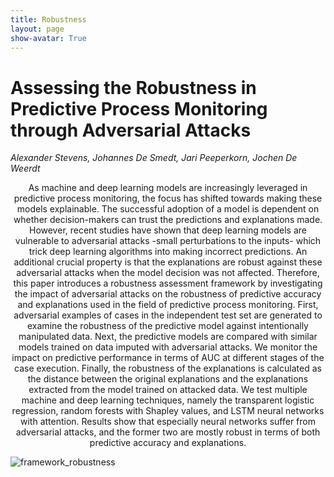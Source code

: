 ```yaml
---
title: Robustness
layout: page
show-avatar: True
---
```

# Assessing the Robustness in Predictive Process Monitoring through Adversarial Attacks
*Alexander Stevens, Johannes De Smedt, Jari Peeperkorn, Jochen De Weerdt*

<div style="text-align: center">As machine and deep learning models are increasingly leveraged in predictive process monitoring, the focus has shifted towards making these models explainable. 
The successful adoption of a model is dependent on whether decision-makers can trust the predictions and explanations made. 
However, recent studies have shown that deep learning models are vulnerable to adversarial attacks -small perturbations to the inputs- which trick deep learning algorithms into making incorrect predictions. 
An additional crucial property is that the explanations are robust against these adversarial attacks when the model decision was not affected. 
Therefore, this paper introduces a robustness assessment framework by investigating the impact of adversarial attacks on the robustness of predictive accuracy and explanations used in the field of predictive process monitoring. 
First, adversarial examples of cases in the independent test set are generated to examine the robustness of the predictive model against intentionally manipulated data. 
Next, the predictive models are compared with similar models trained on data imputed with adversarial attacks. We monitor the impact on predictive performance in terms of AUC at different stages of the case execution. 
Finally, the robustness of the explanations is calculated as the distance between the original explanations and the explanations extracted from the model trained on attacked data. We test multiple machine and deep learning techniques, namely the transparent logistic regression, random forests with Shapley values, and LSTM neural networks with attention. 
Results show that especially neural networks suffer from adversarial attacks, and the former two are mostly robust in terms of both predictive accuracy and explanations.</div>

![framework_robustness](https://user-images.githubusercontent.com/75080516/207954025-bd0ed25a-d0bd-403e-9eb0-63cf5ab1d94c.png)
